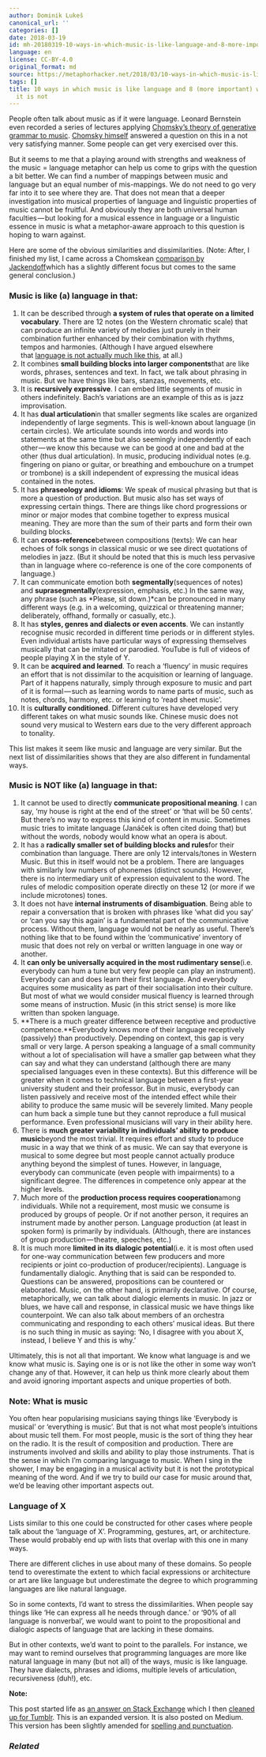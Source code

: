 ```yaml
---
author: Dominik Lukeš
canonical_url: ''
categories: []
date: 2018-03-19
id: mh-20180319-10-ways-in-which-music-is-like-language-and-8-more-important-ways-in-which-it-is-not
language: en
license: CC-BY-4.0
original_format: md
source: https://metaphorhacker.net/2018/03/10-ways-in-which-music-is-like-language-and-8-more-important-ways-in-which-it-is-not
tags: []
title: 10 ways in which music is like language and 8 (more important) ways in which
  it is not
---
```


People often talk about music as if it were language. Leonard Bernstein even recorded a series of lectures applying [Chomsky’s theory of generative grammar to music](https://www.youtube.com/watch?v=MB7ZOdp__gQ). [Chomsky himself](https://www.youtube.com/watch?v=Kojvij-PNq8) answered a question on this in a not very satisfying manner. Some people can get very exercised over this.

But it seems to me that a playing around with strengths and weakness of the music = language metaphor can help us come to grips with the question a bit better. We can find a number of mappings between music and language but an equal number of mis-mappings. We do not need to go very far into it to see where they are. That does not mean that a deeper investigation into musical properties of language and linguistic properties of music cannot be fruitful. And obviously they are both universal human faculties — but looking for a musical essence in language or a linguistic essence in music is what a metaphor-aware approach to this question is hoping to warn against.

Here are some of the obvious similarities and dissimilarities. (Note: After, I finished my list, I came across a Chomskean [comparison by Jackendoff](http://ase.tufts.edu/cogstud/jackendoff/papers/Parallels%26nonparallelsprintversion.pdf)which has a slightly different focus but comes to the same general conclusion.)

### **Music is like (a) language in that:**

1. It can be described through **a system of rules that operate on a limited vocabulary**. There are 12 notes (on the Western chromatic scale) that can produce an infinite variety of melodies just purely in their combination further enhanced by their combination with rhythms, tempos and harmonies. (Although I have argued elsewhere that [language is not actually much like this](http://metaphorhacker.net/2014/11/what-language-looks-like-dictionary-and-grammar-are-to-language-what-standing-on-one-foot-is-to-running/), at all.)
2. It combines **small building blocks into larger components**that are like words, phrases, sentences and text. In fact, we talk about phrasing in music. But we have things like bars, stanzas, movements, etc.
3. It is **recursively expressive**. I can embed little segments of music in others indefinitely. Bach’s variations are an example of this as is jazz improvisation.
4. It has **dual articulation**in that smaller segments like scales are organized independently of large segments. This is well-known about language (in certain circles). We articulate sounds into words and words into statements at the same time but also seemingly independently of each other — we know this because we can be good at one and bad at the other (thus dual articulation). In music, producing individual notes (e.g. fingering on piano or guitar, or breathing and embouchure on a trumpet or trombone) is a skill independent of expressing the musical ideas contained in the notes.
5. It has **phraseology and idioms**: We speak of musical phrasing but that is more a question of production. But music also has set ways of expressing certain things. There are things like chord progressions or minor or major modes that combine together to express musical meaning. They are more than the sum of their parts and form their own building blocks.
6. It can **cross-reference**between compositions (texts): We can hear echoes of folk songs in classical music or we see direct quotations of melodies in jazz. (But it should be noted that this is much less pervasive than in language where co-reference is one of the core components of language.)
7. It can communicate emotion both **segmentally**(sequences of notes) and **suprasegmentally**(expression, emphasis, etc.) In the same way, any phrase (such as *Please, sit down.)*can be pronounced in many different ways (e.g. in a welcoming, quizzical or threatening manner; deliberately, offhand, formally or casually, etc.).
8. It has **styles, genres and dialects or even accents**. We can instantly recognise music recorded in different time periods or in different styles. Even individual artists have particular ways of expressing themselves musically that can be imitated or parodied. YouTube is full of videos of people playing X in the style of Y.
9. It can be **acquired and learned**. To reach a ‘fluency’ in music requires an effort that is not dissimilar to the acquisition or learning of language. Part of it happens naturally, simply through exposure to music and part of it is formal — such as learning words to name parts of music, such as notes, chords, harmony, etc. or learning to ‘read sheet music’.
10. It is **culturally conditioned**. Different cultures have developed very different takes on what music sounds like. Chinese music does not sound very musical to Western ears due to the very different approach to tonality.

This list makes it seem like music and language are very similar. But the next list of dissimilarities shows that they are also different in fundamental ways.

### **Music is NOT like (a) language in that:**

1. It cannot be used to directly **communicate propositional meaning**. I can say, ‘my house is right at the end of the street’ or ‘that will be 50 cents’. But there’s no way to express this kind of content in music. Sometimes music tries to imitate language (Janáček is often cited doing that) but without the words, nobody would know what an opera is about.
2. It has a **radically smaller set of building blocks and rules**for their combination than language. There are only 12 intervals/tones in Western Music. But this in itself would not be a problem. There are languages with similarly low numbers of phonemes (distinct sounds). However, there is no intermediary unit of expression equivalent to the word. The rules of melodic composition operate directly on these 12 (or more if we include microtones) tones.
3. It does not have **internal instruments of disambiguation**. Being able to repair a conversation that is broken with phrases like ‘what did you say’ or ‘can you say this again’ is a fundamental part of the communicative process. Without them, language would not be nearly as useful. There’s nothing like that to be found within the ‘communicative’ inventory of music that does not rely on verbal or written language in one way or another.
4. It **can only be universally acquired in the most rudimentary sense**(i.e. everybody can hum a tune but very few people can play an instrument). Everybody can and does learn their first language. And everybody acquires some musicality as part of their socialisation into their culture. But most of what we would consider musical fluency is learned through some means of instruction. Music (in this strict sense) is more like written than spoken language.
5. **There is a much greater difference between receptive and productive competence.**Everybody knows more of their language receptively (passively) than productively. Depending on context, this gap is very small or very large. A person speaking a language of a small community without a lot of specialisation will have a smaller gap between what they can say and what they can understand (although there are many specialised languages even in these contexts). But this difference will be greater when it comes to technical language between a first-year university student and their professor. But in music, everybody can listen passively and receive most of the intended effect while their ability to produce the same music will be severely limited. Many people can hum back a simple tune but they cannot reproduce a full musical performance. Even professional musicians will vary in their ability here.
6. There is **much greater variability in individuals’ ability to produce music**beyond the most trivial. It requires effort and study to produce music in a way that we think of as music. We can say that everyone is musical to some degree but most people cannot actually produce anything beyond the simplest of tunes. However, in language, everybody can communicate (even people with impairments) to a significant degree. The differences in competence only appear at the higher levels.
7. Much more of the **production process requires cooperation**among individuals. While not a requirement, most music we consume is produced by groups of people. Or if not another person, it requires an instrument made by another person. Language production (at least in spoken form) is primarily by individuals. (Although, there are instances of group production — theatre, speeches, etc.)
8. It is much more **limited in its dialogic potential**(i.e. it is most often used for one-way communication between few producers and more recipients or joint co-production of producer/recipients). Language is fundamentally dialogic. Anything that is said can be responded to. Questions can be answered, propositions can be countered or elaborated. Music, on the other hand, is primarily declarative. Of course, metaphorically, we can talk about dialogic elements in music. In jazz or blues, we have call and response, in classical music we have things like counterpoint. We can also talk about members of an orchestra communicating and responding to each others’ musical ideas. But there is no such thing in music as saying: ‘No, I disagree with you about X, instead, I believe Y and this is why.’

Ultimately, this is not all that important. We know what language is and we know what music is. Saying one is or is not like the other in some way won’t change any of that. However, it can help us think more clearly about them and avoid ignoring important aspects and unique properties of both.

### **Note: What is music**

You often hear popularising musicians saying things like ‘Everybody is musical’ or ‘everything is music’. But that is not what most people’s intuitions about music tell them. For most people, music is the sort of thing they hear on the radio. It is the result of composition and production. There are instruments involved and skills and ability to play those instruments. That is the sense in which I’m comparing language to music. When I sing in the shower, I may be engaging in a musical activity but it is not the prototypical meaning of the word. And if we try to build our case for music around that, we’d be leaving other important aspects out.

### **Language of X**

Lists similar to this one could be constructed for other cases where people talk about the ‘language of X’. Programming, gestures, art, or architecture. These would probably end up with lists that overlap with this one in many ways.

There are different cliches in use about many of these domains. So people tend to overestimate the extent to which facial expressions or architecture or art are like language but underestimate the degree to which programming languages are like natural language.

So in some contexts, I’d want to stress the dissimilarities. When people say things like ‘He can express all he needs through dance.’ or ‘90% of all language is nonverbal’, we would want to point to the propositional and dialogic aspects of language that are lacking in these domains.

But in other contexts, we’d want to point to the parallels. For instance, we may want to remind ourselves that programming languages are more like natural language in many (but not all) of the ways, music is like language. They have dialects, phrases and idioms, multiple levels of articulation, recursiveness (duh!), etc.

**Note:**

This post started life as [an answer on Stack Exchange](https://linguistics.stackexchange.com/posts/10013/revisions) which I then [cleaned up for Tumblr](http://metaphornik.tumblr.com/post/107870296587/music-is-like-a-natural-language-in-some-respects). This is an expanded version. It is also posted on Medium. This version has been slightly amended for [spelling and punctuation](https://medium.com/metaphor-hacker/10-ways-in-which-music-is-like-language-and-8-more-important-ways-in-which-it-is-not-7a1e82aad88c).

### *Related*